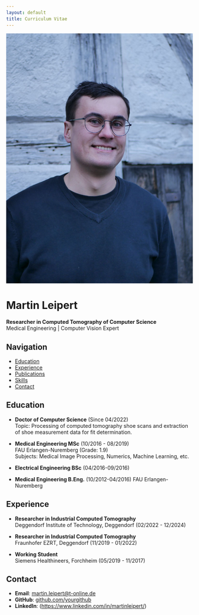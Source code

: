 ```yaml
---
layout: default
title: Curriculum Vitae
---
```


<div class="two-columns">
  <img src="/images/CV-Foto.jpg" alt="Martin Leipert">
  </div>
  <div>
  
  # Martin Leipert

  **Researcher in Computed Tomography of Computer Science**  
  Medical Engineering | Computer Vision Expert

  ## Navigation
  - [Education](#education)
  - [Experience](#experience)
  - [Publications](#publications)
  - [Skills](#skills)
  - [Contact](#contact)

  ## Education
  - **Doctor of Computer Science** (Since 04/2022)  
    Topic: Processing of computed tomography shoe scans and extraction of shoe measurement data for fit determination.

  - **Medical Engineering MSc** (10/2016 - 08/2019)  
    FAU Erlangen-Nuremberg (Grade: 1.9)  
    Subjects: Medical Image Processing, Numerics, Machine Learning, etc.

  - **Electrical Engineering BSc** (04/2016-09/2016)

  - **Medical Engineering B.Eng.** (10/2012-04/2016)
    FAU Erlangen-Nuremberg 

  ## Experience
  - **Researcher in Industrial Computed Tomography**  
    Deggendorf Institute of Technology, Deggendorf (02/2022 - 12/2024)

  - **Researcher in Industrial Computed Tomography**  
    Fraunhofer EZRT, Deggendorf (11/2019 - 01/2022)

  - **Working Student**  
    Siemens Healthineers, Forchheim (05/2019 - 11/2017)

  ## Contact
  - **Email**: martin.leipert@t-online.de
  - **GitHub**: [github.com/yourgithub](https://github.com/martinleipert)
  - **LinkedIn**: (https://www.linkedin.com/in/martinleipert/)

</div>